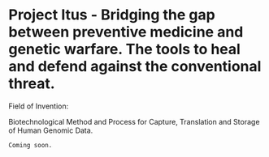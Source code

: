 # Project Itus - Bridging the gap between preventive medicine and genetic warfare. The tools to heal and defend against the conventional threat.

Field of Invention:

Biotechnological Method and Process for Capture, Translation and Storage of Human Genomic Data.

	Coming soon.
